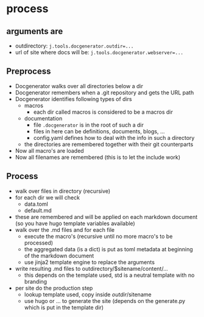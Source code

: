 # process

## arguments are

- outdirectory: ```j.tools.docgenerator.outdir=...```
- url of site where docs will be: ```j.tools.docgenerator.webserver=...```

## Preprocess

- Docgenerator walks over all directories below a dir
- Docgenerator remembers when a .git repository and gets the URL path
- Docgenerator identifies following types of dirs
    - macros
        - each dir called macros is considered to be a macros dir
    - documentation
        - file ```.docgenerator``` is in the root of such a dir
        - files in here can be definitions, documents, blogs, ...
        - config.yaml defines how to deal with the info in such a directory
    - the directories are remembered together with their git counterparts
- Now all macro's are loaded
- Now all filenames are remembered (this is to let the include work)


## Process

- walk over files in directory (recursive)
- for each dir we will check
    - data.toml
    - default.md
- these are remembered and will be applied on each markdown document (so you have hugo template variables available)
- walk over the .md files and for each file
    - execute the macro's  (recursive until no more macro's to be processed)
    - the aggregated data (is a dict) is put as toml metadata at beginning of the markdown document
    - use jinja2 template engine to replace the arguments
- write resulting .md files to outdirectory/$sitename/content/...
    - this depends on the template used, std is a neutral template with no branding
- per site do the production step
    - lookup template used, copy inside $outdir/$sitename
    - use hugo or ... to generate the site (depends on the generate.py which is put in the template dir)

